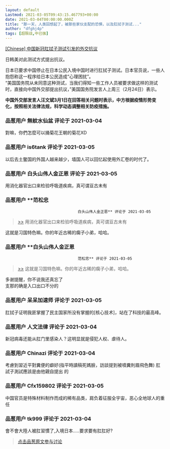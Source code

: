 ```yaml
---
layout: default
Lastmod: 2021-03-05T09:43:15.467793+00:00
date: 2021-03-04T00:00:00.000Z
title: "那一天，人类回想起了，被那些家伙支配的恐惧，以及肛拭子测试..."
author: "dfghj4p"
tags: [超限战,中已强]
---
```


[\[Chinese\] 中国新冠肛拭子测试引发的外交抗议]( "http://www.bbc.com/zhongwen/simp/chinese-news-56252359")  
  
日韩美对此测试方式提出抗议。  
  
日本已要求中国停止在日本公民入境中国时进行肛拭子测试。日本官员说，一些人抱怨称这一程序给日本公民造成“心理困扰”。  
“美国国务院从未同意这种测试，当我们得知一些工作人员被要求做这样的测试时，直接向中国外交部提出抗议，”美国国务院发言人上周三（2月24日）表示。  
  
  
  
**中国外交部发言人汪文斌3月1日在回答相关问题时表示，中方根据疫情形势变化，按照相关法律法规，科学动态调整相关防疫措施。**

            
### 品葱用户 **無紋水仙盆** 评论于 2021-03-04
        
對嘛，你們怎麼可以捅菊花王朝的菊花XD
        


            
### 品葱用户 **is6tank** 评论于 2021-03-05
        
以后去土鳖国的外国人越来越少，墙国人可以回忆起使用外汇卷的时代了。
        


            
### 品葱用户 **白头山伟人金正恩** 评论于 2021-03-05
        
用消化器官出口来检验呼吸道疾病，真可谓亘古未有
        


            
### 品葱用户 **范松忠				
									白头山伟人金正恩** 评论于 2021-03-05
        
> [\>>]( "/article/item_id-610355#") 用消化器官出口来检验呼吸道疾病，真可谓亘古未有

  
这就是习国特色嘛。你的年近古稀的瘸子小弟，哈哈。
        


            
### 品葱用户 **白头山伟人金正恩				
									范松忠** 评论于 2021-03-05
        
> [\>>]( "/article/item_id-610375#") 这就是习国特色嘛。你的年近古稀的瘸子小弟，哈哈。

  
  
多谢提醒，你不说我还真忘了  
支那的确是入口出口不分的
        


            
### 品葱用户 **呆呆加速师** 评论于 2021-03-05
        
肛拭子证明我匪掌握了民主国家所没有掌握的\[核心技术\]，站在了科技的最高峰。
        


            
### 品葱用户 **人文法律** 评论于 2021-03-04
        
新冠病毒还能从肛门里感染人？这明显就是侵犯人权、虐待人。
        


            
### 品葱用户 **Chinazi** 评论于 2021-03-04
        
考慮到習近平對糞便的癖好(指平時讀稿死媽臉，訪談提到被噴糞則眉飛色舞) 肛試子測試應該是由他親自提出 的
        


            
### 品葱用户 **Cfx159802** 评论于 2021-03-05
        
中国官员是特殊材料制作而成的稀有品类，肩负着征服全宇宙，恶心全地球人的重任
        


            
### 品葱用户 **tk999** 评论于 2021-03-04
        
會不會大陸人被肛習慣了,入境日本.....要求要有肛肛好?
        






> [点击品葱原文参与讨论](https://pincong.rocks/article/30073)

